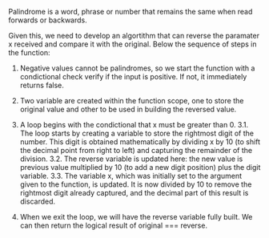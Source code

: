 Palindrome is a word, phrase or number that remains the same when read forwards or backwards.

Given this, we need to develop an algortithm that can reverse the paramater x received and compare it with the original. Below the sequence of steps in the function:

1. Negative values cannot be palindromes, so we start the function with a condictional check verify if the input is positive. If not, it immediately returns false.

2. Two variable are created within the function scope, one to store the original value and other to be used in building the reversed value.

3. A loop begins with the condictional that x must be greater than 0. 
    3.1. The loop starts by creating a variable to store the rightmost digit of the number. This digit is obtained mathematically by dividing x by 10 (to shift the decimal point from right to left) and capturing the remainder of the division. 
    3.2. The reverse variable is updated here: the new value is previous value multiplied by 10 (to add a new digit position) plus the digit variable.
    3.3. The variable x, which was initially set to the argument given to the function, is updated. It is now divided by 10 to remove the rightmost digit already captured, and the decimal part of this result is discarded.

4. When we exit the loop, we will have the reverse variable fully built. We can then return the logical result of original === reverse.

